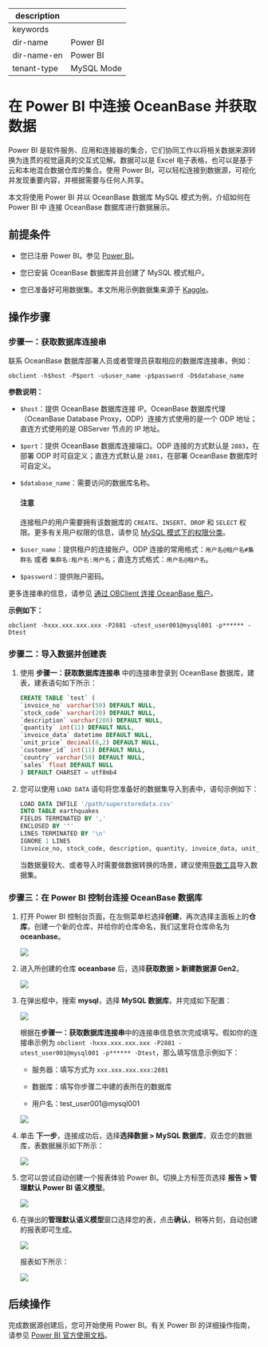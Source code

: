 |description|  |
|---|---|
|keywords| |
|dir-name|Power BI|
|dir-name-en|Power BI|
|tenant-type|MySQL Mode|

# 在 Power BI 中连接 OceanBase 并获取数据

Power BI 是软件服务、应用和连接器的集合，它们协同工作以将相关数据来源转换为连贯的视觉逼真的交互式见解。数据可以是 Excel 电子表格，也可以是基于云和本地混合数据仓库的集合。使用 Power BI，可以轻松连接到数据源，可视化并发现重要内容，并根据需要与任何人共享。

本文将使用 Power BI 并以 OceanBase 数据库 MySQL 模式为例，介绍如何在 Power BI 中 连接 OceanBase 数据库进行数据展示。

## 前提条件

* 您已注册 Power BI。参见 [Power BI](https://app.powerbi.com/home?experience=power-bi)。

* 您已安装 OceanBase 数据库并且创建了 MySQL 模式租户。

* 您已准备好可用数据集。本文所用示例数据集来源于 [Kaggle](https://www.kaggle.com/datasets/adamgrey88/megastore-sales-data?resource=download)。

## 操作步骤

### 步骤一：获取数据库连接串

联系 OceanBase 数据库部署人员或者管理员获取相应的数据库连接串，例如：

```
obclient -h$host -P$port -u$user_name -p$password -D$database_name
```

**参数说明：**

* `$host`：提供 OceanBase 数据库连接 IP。OceanBase 数据库代理（OceanBase Database Proxy，ODP）连接方式使用的是一个 ODP 地址；直连方式使用的是 OBServer 节点的 IP 地址。
* `$port`：提供 OceanBase 数据库连接端口。ODP 连接的方式默认是 `2883`，在部署 ODP 时可自定义；直连方式默认是 `2881`，在部署 OceanBase 数据库时可自定义。
* `$database_name`：需要访问的数据库名称。

    <main id="notice" type='notice'>
        <h4>注意</h4>
        <p>连接租户的用户需要拥有该数据库的 <code>CREATE</code>、<code>INSERT</code>、<code>DROP</code> 和 <code>SELECT</code> 权限。更多有关用户权限的信息，请参见 <a href="../../600.manage/500.security-and-permissions/300.access-control/200.user-and-permission/200.permission-of-mysql-mode/100.permission-classification-of-mysql.md">MySQL 模式下的权限分类</a>。</p>
    </main>

* `$user_name`：提供租户的连接账户。ODP 连接的常用格式：`用户名@租户名#集群名` 或者 `集群名:租户名:用户名`；直连方式格式：`用户名@租户名`。
* `$password`：提供账户密码。

更多连接串的信息，请参见 [通过 OBClient 连接 OceanBase 租户](../../300.develop/100.application-development-of-mysql-mode/100.connect-to-oceanbase-database-of-mysql-mode/300.connect-to-an-oceanbase-tenant-by-using-obclient-of-mysql-mode.md)。

**示例如下：**

```shell
obclient -hxxx.xxx.xxx.xxx -P2881 -utest_user001@mysql001 -p****** -Dtest
```

### 步骤二：导入数据并创建表

1. 使用 **步骤一：获取数据库连接串** 中的连接串登录到 OceanBase 数据库，建表，建表语句如下所示：

   ```sql
   CREATE TABLE `test` (
   `invoice_no` varchar(50) DEFAULT NULL,
   `stock_code` varchar(20) DEFAULT NULL,
   `description` varchar(200) DEFAULT NULL,
   `quantity` int(11) DEFAULT NULL,
   `invoice_data` datetime DEFAULT NULL,
   `unit_price` decimal(8,2) DEFAULT NULL,
   `customer_id` int(11) DEFAULT NULL,
   `country` varchar(50) DEFAULT NULL,
   `sales` float DEFAULT NULL
   ) DEFAULT CHARSET = utf8mb4
   ```

2. 您可以使用 `LOAD DATA` 语句将您准备好的数据集导入到表中，语句示例如下：

   ```sql
   LOAD DATA INFILE '/path/superstoredata.csv'
   INTO TABLE earthquakes
   FIELDS TERMINATED BY ','
   ENCLOSED BY '"'
   LINES TERMINATED BY '\n'
   IGNORE 1 LINES
   (invoice_no, stock_code, description, quantity, invoice_data, unit_price, customer_id, country, sales);
   ```

   当数据量较大、或者导入时需要做数据转换的场景，建议使用[导数工具](https://www.oceanbase.com/docs/common-oceanbase-dumper-loader-1000000000628762)导入数据集。

### 步骤三：在 Power BI 控制台连接 OceanBase 数据库

1. 打开 Power BI 控制台页面，在左侧菜单栏选择**创建**，再次选择主面板上的**仓库**，创建一个新的仓库，并给你的仓库命名，我们这里将仓库命名为 **oceanbase**。

   ![](https://obbusiness-private.oss-cn-shanghai.aliyuncs.com/doc/img/observer-enterprise/V4.3.1/ecological-integration/power-bi/interface.png)

2. 进入所创建的仓库 **oceanbase** 后，选择**获取数据 > 新建数据源 Gen2**。

   ![](https://obbusiness-private.oss-cn-shanghai.aliyuncs.com/doc/img/observer-enterprise/V4.3.1/ecological-integration/power-bi/create-data-flow.png)


3. 在弹出框中，搜索 **mysql**，选择 **MySQL 数据库**，并完成如下配置：

   ![](https://obbusiness-private.oss-cn-shanghai.aliyuncs.com/doc/img/observer-enterprise/V4.3.1/ecological-integration/power-bi/selete-data-source.png)

    根据在**步骤一：获取数据库连接串**中的连接串信息依次完成填写。假如你的连接串示例为 `obclient -hxxx.xxx.xxx.xxx -P2881 -utest_user001@mysql001 -p****** -Dtest`，那么填写信息示例如下：

    - 服务器：填写方式为 `xxx.xxx.xxx.xxx:2881`

    - 数据库：填写你步骤二中建的表所在的数据库

    - 用户名：test_user001@mysql001

    ![](https://obbusiness-private.oss-cn-shanghai.aliyuncs.com/doc/img/observer-enterprise/V4.3.1/ecological-integration/power-bi/edit-info-datasource.png)


4. 单击 **下一步**，连接成功后，选择**选择数据 > MySQL 数据库**，双击您的数据库，表数据展示如下所示：

   ![](https://obbusiness-private.oss-cn-shanghai.aliyuncs.com/doc/img/observer-enterprise/V4.3.1/ecological-integration/power-bi/data-show.png)

5. 您可以尝试自动创建一个报表体验 Power BI。切换上方标签页选择 **报告 > 管理默认 Power BI 语义模型**。

   ![](https://obbusiness-private.oss-cn-shanghai.aliyuncs.com/doc/img/observer-enterprise/V4.3.1/ecological-integration/power-bi/report-1.png)

6. 在弹出的**管理默认语义模型**窗口选择您的表，点击**确认**，稍等片刻，自动创建的报表即可生成。

   ![](https://obbusiness-private.oss-cn-shanghai.aliyuncs.com/doc/img/observer-enterprise/V4.3.1/ecological-integration/power-bi/report-2.png)

   报表如下所示：

   ![](https://obbusiness-private.oss-cn-shanghai.aliyuncs.com/doc/img/observer-enterprise/V4.3.1/ecological-integration/power-bi/report-3.png)


## 后续操作

完成数据源创建后，您可开始使用 Power BI。有关 Power BI 的详细操作指南，请参见 [Power BI 官方使用文档](https://learn.microsoft.com/zh-cn/power-bi/fundamentals/power-bi-overview)。
